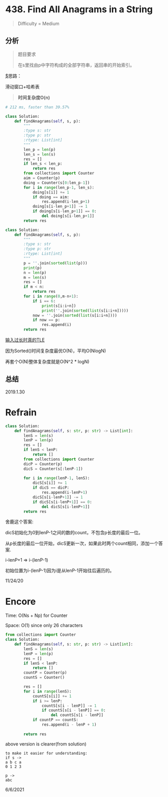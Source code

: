 # 438. Find All Anagrams in a String
> Difficulty = Medium

## 分析

> 题目要求
> 
> 在s里找由p中字符构成的全部字符串，返回串的开始索引。

[$](https://blog.csdn.net/fuxuemingzhu/article/details/79184109#_90)思路：

滑动窗口+哈希表

> **时间复杂度O(n)**

```python
# 212 ms, faster than 39.57%

class Solution:
	def findAnagrams(self, s, p):
		"""
		:type s: str
		:type p: str
		:rtype: List[int]
		"""
		len_p = len(p)
		len_s = len(s)
		res = []
		if len_s < len_p:
			return res
		from collections import Counter
		aim = Counter(p)
		doing = Counter(s[0:len_p-1])
		for i in range(len_p-1, len_s):
			doing[s[i]] += 1
			if doing == aim:
				res.append(i-len_p+1)
			doing[s[i-len_p+1]] -= 1
			if doing[s[i-len_p+1]] == 0:
				del doing[s[i-len_p+1]]
		return res
```


```python
class Solution:
	def findAnagrams(self, s, p):
		"""
		:type s: str
		:type p: str
		:rtype: List[int]
		"""
		p = ''.join(sorted(list(p)))
		print(p)
		n = len(p)
		m = len(s)
		res = []
		if m < n:
			return res
		for i in range(0,m-n+1):
			if i == 6:
				print(s[i:i+n])
				print(''.join(sorted(list(s[i:i+n]))))
			now = ''.join(sorted(list(s[i:i+n])))
			if now == p:
				res.append(i)
		return res
```
[输入过长时真的TLE](https://leetcode.com/submissions/detail/204730731/testcase/)

因为Sorted()时间复杂度最优O(N)，平均O(NlogN)

再套个O(N)整体复杂度就是O(N^2 * logN)



## 总结


2019.1.30

# Refrain

```python
class Solution:
    def findAnagrams(self, s: str, p: str) -> List[int]:
        lenS = len(s)
        lenP = len(p)
        res = []
        if lenS < lenP:
            return []
        from collections import Counter
        dicP = Counter(p)
        dicS = Counter(s[:lenP-1])
        
        for i in range(lenP-1, lenS):
            dicS[s[i]] += 1
            if dicS == dicP:
                res.append(i-lenP+1)
            dicS[s[i-lenP+1]] -= 1
            if dicS[s[i-lenP+1]] == 0:
                del dicS[s[i-lenP+1]]
        return res
```

舍鹿这个答案:

dicS初始化为0到lenP-1之间的数的count，不包含p长度的最后一位。

从p长度的最后一位开始，dicS更新一次，如果此时两个count相同，添加一个答案.

i-lenP+1 => i-(lenP-1)

初始位置为i-(lenP-1)因为i是从lenP-1开始往后遍历的。

11/24/20

# Encore

Time: O(Ns + Np) for Counter

Space: O(1) since only 26 characters

```python
from collections import Counter
class Solution:
    def findAnagrams(self, s: str, p: str) -> List[int]:
        lenS = len(s)
        lenP = len(p)
        res = []
        if lenS < lenP:
            return []
        countP = Counter(p)
        countS = Counter()

        res = []
        for i in range(lenS):
            countS[s[i]] += 1
            if i >= lenP:
                countS[s[i - lenP]] -= 1
                if countS[s[i - lenP]] == 0:
                    del countS[s[i - lenP]]
            if countP == countS:
                res.append(i - lenP + 1)
        
        return res
```

above version is clearer(from solution)

```
to make it easier for understanding:
if s ->
a b c a
0 1 2 3

p ->
abc
```

6/6/2021